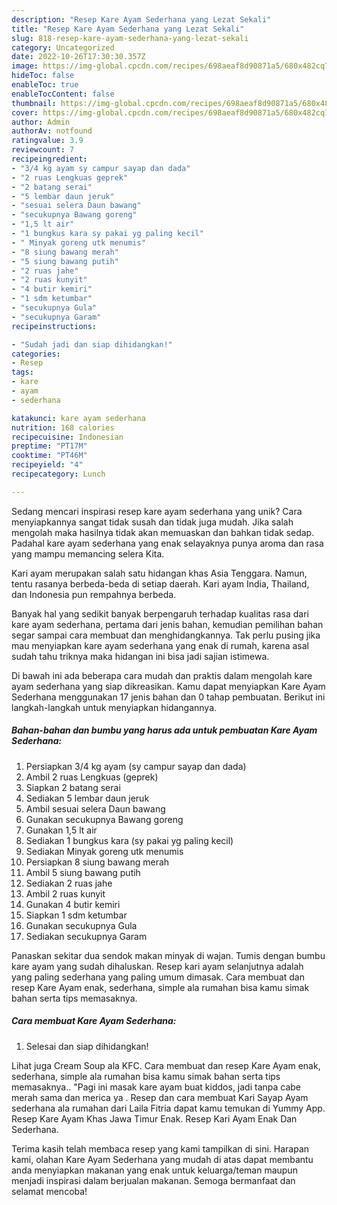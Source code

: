 ```yaml
---
description: "Resep Kare Ayam Sederhana yang Lezat Sekali"
title: "Resep Kare Ayam Sederhana yang Lezat Sekali"
slug: 818-resep-kare-ayam-sederhana-yang-lezat-sekali
category: Uncategorized
date: 2022-10-26T17:30:30.357Z
image: https://img-global.cpcdn.com/recipes/698aeaf8d90871a5/680x482cq70/kare-ayam-sederhana-foto-resep-utama.jpg
hideToc: false
enableToc: true
enableTocContent: false
thumbnail: https://img-global.cpcdn.com/recipes/698aeaf8d90871a5/680x482cq70/kare-ayam-sederhana-foto-resep-utama.jpg
cover: https://img-global.cpcdn.com/recipes/698aeaf8d90871a5/680x482cq70/kare-ayam-sederhana-foto-resep-utama.jpg
author: Admin
authorAv: notfound
ratingvalue: 3.9
reviewcount: 7
recipeingredient:
- "3/4 kg ayam sy campur sayap dan dada"
- "2 ruas Lengkuas geprek"
- "2 batang serai"
- "5 lembar daun jeruk"
- "sesuai selera Daun bawang"
- "secukupnya Bawang goreng"
- "1,5 lt air"
- "1 bungkus kara sy pakai yg paling kecil"
- " Minyak goreng utk menumis"
- "8 siung bawang merah"
- "5 siung bawang putih"
- "2 ruas jahe"
- "2 ruas kunyit"
- "4 butir kemiri"
- "1 sdm ketumbar"
- "secukupnya Gula"
- "secukupnya Garam"
recipeinstructions:

- "Sudah jadi dan siap dihidangkan!"
categories:
- Resep
tags:
- kare
- ayam
- sederhana

katakunci: kare ayam sederhana 
nutrition: 168 calories
recipecuisine: Indonesian
preptime: "PT17M"
cooktime: "PT46M"
recipeyield: "4"
recipecategory: Lunch

---
```





Sedang mencari inspirasi resep kare ayam sederhana yang unik? Cara menyiapkannya sangat tidak susah dan tidak juga mudah. Jika salah mengolah maka hasilnya tidak akan memuaskan dan bahkan tidak sedap. Padahal kare ayam sederhana yang enak selayaknya punya aroma dan rasa yang mampu memancing selera Kita.





Kari ayam merupakan salah satu hidangan khas Asia Tenggara. Namun, tentu rasanya berbeda-beda di setiap daerah. Kari ayam India, Thailand, dan Indonesia pun rempahnya berbeda.

Banyak hal yang sedikit banyak berpengaruh terhadap kualitas rasa dari kare ayam sederhana, pertama dari jenis bahan, kemudian pemilihan bahan segar sampai cara membuat dan menghidangkannya. Tak perlu pusing jika mau menyiapkan kare ayam sederhana yang enak di rumah, karena asal sudah tahu triknya maka hidangan ini bisa jadi sajian istimewa.






Di bawah ini ada beberapa cara mudah dan praktis dalam mengolah kare ayam sederhana yang siap dikreasikan. Kamu dapat menyiapkan Kare Ayam Sederhana menggunakan 17 jenis bahan dan 0 tahap pembuatan. Berikut ini langkah-langkah untuk menyiapkan hidangannya.

<!--inarticleads1-->

##### Bahan-bahan dan bumbu yang harus ada untuk pembuatan Kare Ayam Sederhana:

1. Persiapkan 3/4 kg ayam (sy campur sayap dan dada)
1. Ambil 2 ruas Lengkuas (geprek)
1. Siapkan 2 batang serai
1. Sediakan 5 lembar daun jeruk
1. Ambil sesuai selera Daun bawang
1. Gunakan secukupnya Bawang goreng
1. Gunakan 1,5 lt air
1. Sediakan 1 bungkus kara (sy pakai yg paling kecil)
1. Sediakan  Minyak goreng utk menumis
1. Persiapkan 8 siung bawang merah
1. Ambil 5 siung bawang putih
1. Sediakan 2 ruas jahe
1. Ambil 2 ruas kunyit
1. Gunakan 4 butir kemiri
1. Siapkan 1 sdm ketumbar
1. Gunakan secukupnya Gula
1. Sediakan secukupnya Garam


Panaskan sekitar dua sendok makan minyak di wajan. Tumis dengan bumbu kare ayam yang sudah dihaluskan. Resep kari ayam selanjutnya adalah yang paling sederhana yang paling umum dimasak. Cara membuat dan resep Kare Ayam enak, sederhana, simple ala rumahan bisa kamu simak bahan serta tips memasaknya. 

<!--inarticleads2-->

##### Cara membuat Kare Ayam Sederhana:


1. Selesai dan siap dihidangkan!

Lihat juga Cream Soup ala KFC. Cara membuat dan resep Kare Ayam enak, sederhana, simple ala rumahan bisa kamu simak bahan serta tips memasaknya.. &#34;Pagi ini masak kare ayam buat kiddos, jadi tanpa cabe merah sama dan merica ya . Resep dan cara membuat Kari Sayap Ayam sederhana ala rumahan dari Laila Fitria dapat kamu temukan di Yummy App. Resep Kare Ayam Khas Jawa Timur Enak. Resep Kari Ayam Enak Dan Sederhana. 

Terima kasih telah membaca resep yang kami tampilkan di sini. Harapan kami, olahan Kare Ayam Sederhana yang mudah di atas dapat membantu anda menyiapkan makanan yang enak untuk keluarga/teman maupun menjadi inspirasi dalam berjualan makanan. Semoga bermanfaat dan selamat mencoba!
